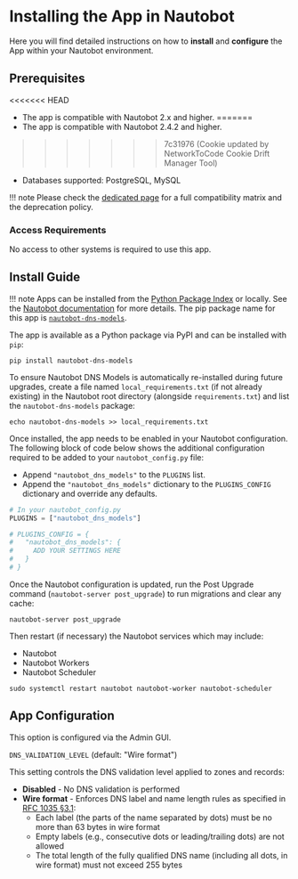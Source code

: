 # Installing the App in Nautobot

Here you will find detailed instructions on how to **install** and **configure** the App within your Nautobot environment.

## Prerequisites

<<<<<<< HEAD
- The app is compatible with Nautobot 2.x and higher.
=======
- The app is compatible with Nautobot 2.4.2 and higher.
>>>>>>> 7c31976 (Cookie updated by NetworkToCode Cookie Drift Manager Tool)
- Databases supported: PostgreSQL, MySQL

!!! note
    Please check the [dedicated page](compatibility_matrix.md) for a full compatibility matrix and the deprecation policy.

### Access Requirements

No access to other systems is required to use this app.

## Install Guide

!!! note
    Apps can be installed from the [Python Package Index](https://pypi.org/) or locally. See the [Nautobot documentation](https://docs.nautobot.com/projects/core/en/stable/user-guide/administration/installation/app-install/) for more details. The pip package name for this app is [`nautobot-dns-models`](https://pypi.org/project/nautobot-dns-models/).

The app is available as a Python package via PyPI and can be installed with `pip`:

```shell
pip install nautobot-dns-models
```

To ensure Nautobot DNS Models is automatically re-installed during future upgrades, create a file named `local_requirements.txt` (if not already existing) in the Nautobot root directory (alongside `requirements.txt`) and list the `nautobot-dns-models` package:

```shell
echo nautobot-dns-models >> local_requirements.txt
```

Once installed, the app needs to be enabled in your Nautobot configuration. The following block of code below shows the additional configuration required to be added to your `nautobot_config.py` file:

- Append `"nautobot_dns_models"` to the `PLUGINS` list.
- Append the `"nautobot_dns_models"` dictionary to the `PLUGINS_CONFIG` dictionary and override any defaults.

```python
# In your nautobot_config.py
PLUGINS = ["nautobot_dns_models"]

# PLUGINS_CONFIG = {
#   "nautobot_dns_models": {
#     ADD YOUR SETTINGS HERE
#   }
# }
```

Once the Nautobot configuration is updated, run the Post Upgrade command (`nautobot-server post_upgrade`) to run migrations and clear any cache:

```shell
nautobot-server post_upgrade
```

Then restart (if necessary) the Nautobot services which may include:

- Nautobot
- Nautobot Workers
- Nautobot Scheduler

```shell
sudo systemctl restart nautobot nautobot-worker nautobot-scheduler
```

## App Configuration

This option is configured via the Admin GUI.

`DNS_VALIDATION_LEVEL` (default: "Wire format")

This setting controls the DNS validation level applied to zones and records:

- **Disabled** - No DNS validation is performed
- **Wire format** - Enforces DNS label and name length rules as specified in [RFC 1035 §3.1](https://datatracker.ietf.org/doc/html/rfc1035#section-3.1):
    - Each label (the parts of the name separated by dots) must be no more than 63 bytes in wire format
    - Empty labels (e.g., consecutive dots or leading/trailing dots) are not allowed
    - The total length of the fully qualified DNS name (including all dots, in wire format) must not exceed 255 bytes
